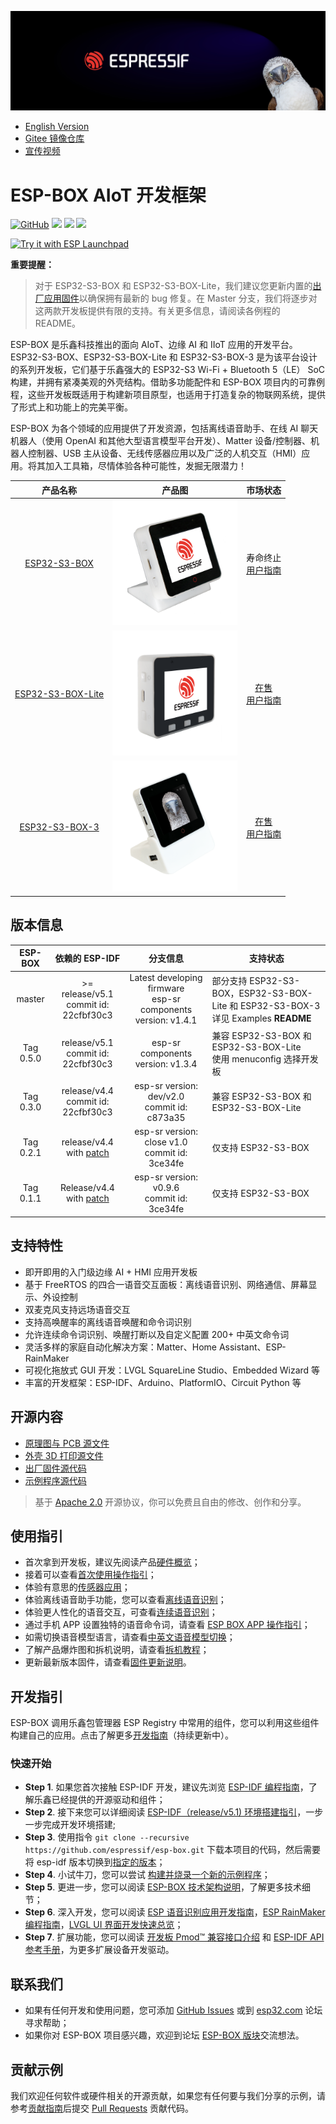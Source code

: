 <p align="center">
    <img src="docs/_static/banner2.jpg" width="auto" height="auto" alt="ESPRESSIF">
</p>

* [English Version](./README.md)
* [Gitee 镜像仓库](https://gitee.com/EspressifSystems/esp-box)
* [宣传视频](https://www.bilibili.com/video/BV11N4y197Qu/?spm_id_from=333.337.search-card.all.click)
# ESP-BOX AIoT 开发框架

<p align="left">
    <a href="https://github.com/espressif/esp-box/blob/master/LICENSE" alt="Build examples">
        <img alt="GitHub" src="https://img.shields.io/github/license/espressif/esp-box"></a>
    <a href="https://github.com/espressif/esp-box/actions/workflows/build_IDF5.1.yml" alt="Build examples">
        <img src="https://github.com/espressif/esp-box/actions/workflows/build_IDF5.1.yml/badge.svg" /></a>
    <a href="https://github.com/espressif/esp-box/graphs/contributors" alt="Contributors">
        <img src="https://img.shields.io/github/contributors/espressif/esp-box" /></a>
    <a href="https://github.com/espressif/esp-box/releases" alt="GitHub all releases">
        <img src="https://img.shields.io/github/downloads/espressif/esp-box/total" /></a>
</p>

<a href="https://espressif.github.io/esp-launchpad/?flashConfigURL=https://raw.githubusercontent.com/espressif/esp-box/master/launch.toml">
    <img alt="Try it with ESP Launchpad" src="https://espressif.github.io/esp-launchpad/assets/try_with_launchpad.png" width="200" height="56">
</a>

**重要提醒：**
> 对于 ESP32-S3-BOX 和 ESP32-S3-BOX-Lite，我们建议您更新内置的[出厂应用固件](./docs/firmware_update_cn.md)以确保拥有最新的 bug 修复。在 Master 分支，我们将逐步对这两款开发板提供有限的支持。有关更多信息，请阅读各例程的 README。

ESP-BOX 是乐鑫科技推出的面向 AIoT、边缘 AI 和 IIoT 应用的开发平台。ESP32-S3-BOX、ESP32-S3-BOX-Lite 和 ESP32-S3-BOX-3 是为该平台设计的系列开发板，它们基于乐鑫强大的 ESP32-S3 Wi-Fi + Bluetooth 5（LE） SoC 构建，并拥有紧凑美观的外壳结构。借助多功能配件和 ESP-BOX 项目内的可靠例程，这些开发板既适用于构建新项目原型，也适用于打造复杂的物联网系统，提供了形式上和功能上的完美平衡。

ESP-BOX 为各个领域的应用提供了开发资源，包括离线语音助手、在线 AI 聊天机器人（使用 OpenAI 和其他大型语言模型平台开发）、Matter 设备/控制器、机器人控制器、USB 主从设备、无线传感器应用以及广泛的人机交互（HMI）应用。将其加入工具箱，尽情体验各种可能性，发掘无限潜力！


| 产品名称 |        产品图      |   市场状态      |
| :-----: | :---------------------: |:---------------------: |
| [ESP32-S3-BOX](docs/hardware_overview/esp32_s3_box/hardware_overview_for_box_cn.md) | <img src="docs/_static/esp32_s3_box.png" width="200px" /> |寿命终止 <br> [用户指南](https://github.com/espressif/esp-box/blob/v0.5.0/docs/getting_started_cn.md) |
| [ESP32-S3-BOX-Lite](docs/hardware_overview/esp32_s3_box_lite/hardware_overview_for_lite_cn.md) | <img src="docs/_static/esp32_s3_box_lite.png" width="200px" /> |[在售](https://item.taobao.com/item.htm?spm=a312a.7700824.w4002-8715811646.9.4048605fNqggSF&id=658634202331) <br> [用户指南](https://github.com/espressif/esp-box/blob/v0.5.0/docs/getting_started_cn.md)|
| [ESP32-S3-BOX-3](docs/hardware_overview/esp32_s3_box_3/hardware_overview_for_box_3_cn.md) | <img src="docs/_static/esp32_s3_box_3.png" width="200px" /> |[在售](https://item.taobao.com/item.htm?ft=t&id=732842971319) <br> [用户指南](./docs/getting_started_cn.md)|


## 版本信息


|  ESP-BOX  |                        依赖的 ESP-IDF                        |                           分支信息                           | 支持状态                                                |
| :-------: | :----------------------------------------------------------: | :----------------------------------------------------------: | ------------------------------------------------------- |
|  master   |     >= release/v5.1<br/>commit id: 22cfbf30c3           | Latest developing firmware <br/>esp-sr components version:  v1.4.1 | 部分支持 ESP32-S3-BOX，ESP32-S3-BOX-Lite 和 ESP32-S3-BOX-3<br/>详见 Examples **README** |
|  Tag 0.5.0   |     release/v5.1<br/>commit id: 22cfbf30c3           | esp-sr components version:  v1.3.4 | 兼容  ESP32-S3-BOX 和 ESP32-S3-BOX-Lite<br/>使用 menuconfig 选择开发板 |
|  Tag 0.3.0   |            release/v4.4<br/>commit id: 22cfbf30c3            | esp-sr version: dev/v2.0<br/>commit id: c873a35 | 兼容  ESP32-S3-BOX 和 ESP32-S3-BOX-Lite |
| Tag 0.2.1 | release/v4.4 with [patch](https://github.com/espressif/esp-box/tree/v0.2.1/idf_patch) |      esp-sr version: close v1.0<br/>commit id: 3ce34fe       | 仅支持 ESP32-S3-BOX                                     |
| Tag 0.1.1 | Release/v4.4 with [patch](https://github.com/espressif/esp-box/tree/v0.1.1/idf_patch) |        esp-sr version: v0.9.6<br/>commit id: 3ce34fe         | 仅支持 ESP32-S3-BOX                                     |

## 支持特性

* 即开即用的入门级边缘 AI + HMI 应用开发板
* 基于 FreeRTOS 的四合一语音交互面板：离线语音识别、网络通信、屏幕显示、外设控制
* 双麦克风支持远场语音交互
* 支持高唤醒率的离线语音唤醒和命令词识别
* 允许连续命令词识别、唤醒打断以及自定义配置 200+ 中英文命令词
* 灵活多样的家庭自动化解决方案：Matter、Home Assistant、ESP-RainMaker
* 可视化拖放式 GUI 开发：LVGL SquareLine Studio、Embedded Wizard 等
* 丰富的开发框架：ESP-IDF、Arduino、PlatformIO、Circuit Python 等


## 开源内容

* [原理图与 PCB 源文件](./hardware)
* [外壳 3D 打印源文件](./hardware)
* [出厂固件源代码](./examples/factory_demo)
* [示例程序源代码](./examples)

> 基于 [Apache 2.0](https://github.com/espressif/esp-box/blob/master/LICENSE) 开源协议，你可以免费且自由的修改、创作和分享。

## 使用指引

* 首次拿到开发板，建议先阅读产品[硬件概览](./docs/hardware_overview)；
* 接着可以查看[首次使用操作指引](./docs/getting_started_cn.md#开始使用)；
* 体验有意思的[传感器应用](./docs/getting_started_cn.md#传感器监测)；
* 体验离线语音助手功能，您可以查看[离线语音识别](./docs/getting_started_cn.md#体验离线语音识别)；
* 体验更人性化的语音交互，可查看[连续语音识别](./docs/getting_started_cn.md#连续语音识别)；
* 通过手机 APP 设置独特的语音命令词，请查看 [ESP BOX APP 操作指引](./docs/getting_started_cn.md#语音命令词自定义)；
* 如需切换语音模型语言，请查看[中英文语音模型切换](./docs/getting_started_cn.md#中英文语音模型切换)；
* 了解产品爆炸图和拆机说明，请查看[拆机教程](./docs/disassembly_tutorial.md)；
* 更新最新版本固件，请查看[固件更新说明](./docs/firmware_update_cn.md)。

## 开发指引

ESP-BOX 调用乐鑫包管理器 ESP Registry 中常用的组件，您可以利用这些组件构建自己的应用。点击了解更多[开发指南](./docs/development_guide_cn.md)（持续更新中）。

### 快速开始

* **Step 1**. 如果您首次接触 ESP-IDF 开发，建议先浏览 [ESP-IDF 编程指南](https://docs.espressif.com/projects/esp-idf/zh_CN/latest/esp32s3/index.html)，了解乐鑫已经提供的开源驱动和组件；
* **Step 2**. 接下来您可以详细阅读 [ESP-IDF（release/v5.1) 环境搭建指引](https://docs.espressif.com/projects/esp-idf/en/release-v5.1/esp32s3/get-started/index.html#ide)，一步一步完成开发环境搭建;
* **Step 3**. 使用指令 `git clone --recursive https://github.com/espressif/esp-box.git` 下载本项目的代码，然后需要将 esp-idf 版本切换到[指定的版本](#版本信息)；
* **Step 4**. 小试牛刀，您可以尝试 [构建并烧录一个新的示例程序](./examples/image_display)；
* **Step 5**. 更进一步，您可以阅读 [ESP-BOX 技术架构说明](./docs/technical_architecture_cn.md)，了解更多技术细节；
* **Step 6**. 深入开发，您可以阅读 [ESP 语音识别应用开发指南](https://github.com/espressif/esp-sr)，[ESP RainMaker 编程指南](https://docs.espressif.com/projects/esp-rainmaker/en/latest/)，[LVGL UI 界面开发快速总览](https://docs.lvgl.io/8.3/)；
* **Step 7**. 扩展功能，您可以阅读 [开发板 Pmod™ 兼容接口介绍](./docs/hardware_overview) 和 [ESP-IDF API 参考手册](https://docs.espressif.com/projects/esp-idf/en/release-v5.1/esp32s3/api-reference/index.html)，为更多扩展设备开发驱动。

## 联系我们

* 如果有任何开发和使用问题，您可添加 [GitHub Issues](https://github.com/espressif/esp-box/issues) 或到 [esp32.com](https://esp32.com/) 论坛寻求帮助；
* 如果你对 ESP-BOX 项目感兴趣，欢迎到论坛 [ESP-BOX 版块](https://www.esp32.com/viewforum.php?f=43)交流想法。


## 贡献示例 

我们欢迎任何软件或硬件相关的开源贡献，如果您有任何要与我们分享的示例，请参考[贡献指南](https://docs.espressif.com/projects/esp-idf/en/latest/esp32s3/contribute/index.html)后提交 [Pull Requests](https://github.com/espressif/esp-box/pulls) 贡献代码。
